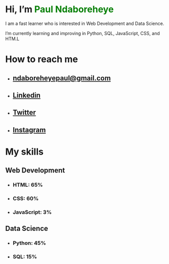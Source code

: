 # Hi, I’m <span style="color: green;">Paul Ndaboreheye</span>
<p>I am a fast learner who is interested in Web Development and Data Science.</p>
<p>I’m currently learning and improving in Python, SQL, JavaScript, CSS, and HTM.L</p>

# How to reach me
- ## ndaboreheyepaul@gmail.com
- ## [Linkedin](linkedin.com/in/paul-ndaboreheye-7408aa217)
- ## [Twitter](https://twitter.com/intetsu_n6)
- ## [Instagram]()

# My skills

## Web Development
- ### HTML: 65%
- ### CSS: 60%
- ### JavaScript: 3%

## Data Science
- ### Python: 45%
- ### SQL: 15%

<!---
intetsu2/intetsu2 is a ✨ special ✨ repository because its `README.md` (this file) appears on your GitHub profile.
You can click the Preview link to take a look at your changes.
--->